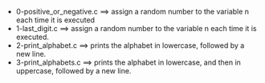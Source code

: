 - 0-positive_or_negative.c ==>	assign a random number to the variable n each time it is executed
- 1-last_digit.c ==>	assign a random number to the variable n each time it is executed.
- 2-print_alphabet.c ==>	prints the alphabet in lowercase, followed by a new line.
- 3-print_alphabets.c ==>	prints the alphabet in lowercase, and then in uppercase, followed by a new line.
